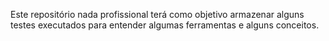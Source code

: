 Este repositório nada profissional terá como objetivo armazenar alguns testes executados para entender algumas ferramentas e alguns conceitos.